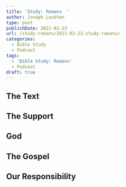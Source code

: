 ```yaml
---
title: 'Study: Romans  '
author: Joseph Louthan
type: post
publishDate: 2021-02-23
url: /study-romans/2021-02-23-study-romans/
categories:
  - Bible Study
  - Podcast
tags:
  - 'Bible Study: Romans'
  - Podcast
draft: true
---
```

## The Text

## The Support

## God

## The Gospel

## Our Responsibility

